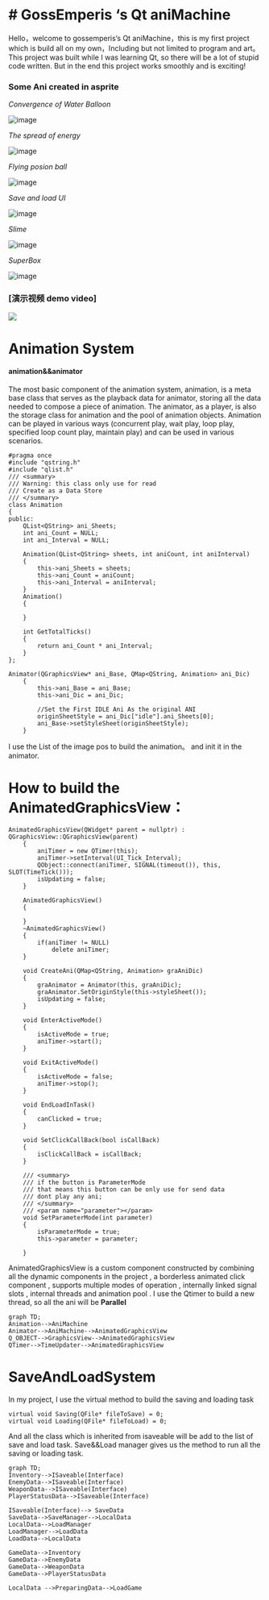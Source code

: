 # # GossEmperis ‘s Qt aniMachine

Hello，welcome to gossemperis‘s Qt aniMachine，this is my first project which is build all on my own，Including but not limited to program and art。This project was built while I was learning Qt, so there will be a lot of stupid code written. But in the end this project works smoothly and is exciting!

### **Some Ani created in asprite**

*Convergence of Water Balloon*

![image](https://github.com/Em-GOSS/SuperBox_QT/blob/master/image/SuperBox/WaterIDLE.gif#pic_center)

*The spread of energy*

![image](https://github.com/Em-GOSS/SuperBox_QT/blob/master/image/SuperBox/EnergyIDLE.gif)

*Flying posion ball*

![image](https://github.com/Em-GOSS/SuperBox_QT/blob/master/image/SuperBox/Flying%20posionBall-exporx8t.gif)

*Save and load UI*

![image](https://github.com/Em-GOSS/SuperBox_QT/blob/master/image/SuperBox/LoadUI_SLOT_Empty_Leave1.gif)

*Slime*

![image](https://github.com/Em-GOSS/SuperBox_QT/blob/master/image/SuperBox/Evil_Slime1t.gif)

*SuperBox*

![image](https://github.com/Em-GOSS/SuperBox_QT/blob/master/image/SuperBox/SuperBox_Idle.gif)

### [演示视频 demo video]

[![](https://github.com/Em-GOSS/SuperBox_QT/blob/master/image/BG/SuperBOX_Tittle_p.png)](//player.bilibili.com/player.html?isOutside=true&aid=114302954505823&bvid=BV1GmdpYvEQj&cid=29306127525&p=1)

# Animation System

#### animation&&animator

The most basic component of the animation system,
animation, is a meta base class that serves as the playback data for animator, storing all the data needed to compose a piece of animation. The animator, as a player, is also the storage class for animation and the pool of animation objects. Animation can be played in various ways (concurrent play, wait play, loop play, specified loop count play, maintain play) and can be used in various scenarios.

```
#pragma once
#include "qstring.h"
#include "qlist.h"
/// <summary>
/// Warning: this class only use for read
/// Create as a Data Store
/// </summary>
class Animation
{
public:
	QList<QString> ani_Sheets;
	int ani_Count = NULL;
	int ani_Interval = NULL;

	Animation(QList<QString> sheets, int aniCount, int aniInterval)
	{
		this->ani_Sheets = sheets;
		this->ani_Count = aniCount;
		this->ani_Interval = aniInterval;
	}
	Animation()
	{

	}

	int GetTotalTicks()
	{
		return ani_Count * ani_Interval;
	}
};
```

```
Animator(QGraphicsView* ani_Base, QMap<QString, Animation> ani_Dic)
	{
		this->ani_Base = ani_Base;
		this->ani_Dic = ani_Dic;

		//Set the First IDLE Ani As the original ANI
		originSheetStyle = ani_Dic["idle"].ani_Sheets[0];
		ani_Base->setStyleSheet(originSheetStyle);
	}
```

I use the List of the image pos to build the animation。
and init it in the animator.

# How to build the AnimatedGraphicsView：

```
AnimatedGraphicsView(QWidget* parent = nullptr) : QGraphicsView::QGraphicsView(parent)
	{	
		aniTimer = new QTimer(this);
		aniTimer->setInterval(UI_Tick_Interval);
		QObject::connect(aniTimer, SIGNAL(timeout()), this, SLOT(TimeTick()));
		isUpdating = false;
	}
	
	AnimatedGraphicsView()
	{

	}
	~AnimatedGraphicsView()
	{	
		if(aniTimer != NULL)
			delete aniTimer;
	}

	void CreateAni(QMap<QString, Animation> graAniDic)
	{
		graAnimator = Animator(this, graAniDic);
		graAnimator.SetOriginStyle(this->styleSheet());
		isUpdating = false;
	}

	void EnterActiveMode()
	{
		isActiveMode = true;
		aniTimer->start();
	}

	void ExitActiveMode()
	{
		isActiveMode = false;
		aniTimer->stop();
	}

	void EndLoadInTask()
	{
		canClicked = true;
	}
	
	void SetClickCallBack(bool isCallBack)
	{
		isClickCallBack = isCallBack;
	}

	/// <summary>
	/// if the button is ParameterMode
	/// that means this button can be only use for send data
	/// dont play any ani;
	/// </summary>
	/// <param name="parameter"></param>
	void SetParameterMode(int parameter)
	{	
		isParameterMode = true;
		this->parameter = parameter;

	}
```

AnimatedGraphicsView is a custom component constructed by combining all the dynamic components in the project , a borderless animated click component , supports multiple modes of operation , internally linked signal slots , internal threads and animation pool .
I use the Qtimer to build a new thread, so all the ani will be **Parallel**

```mermaid
graph TD;
Animation-->AniMachine
Animator-->AniMachine-->AnimatedGraphicsView
Q_OBJECT-->GraphicsView-->AnimatedGraphicsView
QTimer-->TimeUpdater-->AnimatedGraphicsView
```

# SaveAndLoadSystem

In my project, I use the virtual method to build the saving and loading task

```
virtual void Saving(QFile* fileToSave) = 0;
virtual void Loading(QFile* fileToLoad) = 0;
```

And all the class which is inherited from isaveable will be add to the list of save and load task.
Save&&Load manager gives us the method to run all the saving or loading task.

```mermaid
graph TD;
Inventory-->ISaveable(Interface)
EnemyData-->ISaveable(Interface)
WeaponData-->ISaveable(Interface)
PlayerStatusData-->ISaveable(Interface)

ISaveable(Interface)--> SaveData
SaveData-->SaveManager-->LocalData
LocalData-->LoadManager
LoadManager-->LoadData
LoadData-->LocalData

GameData-->Inventory
GameData-->EnemyData
GameData-->WeaponData
GameData-->PlayerStatusData

LocalData -->PreparingData-->LoadGame
```

